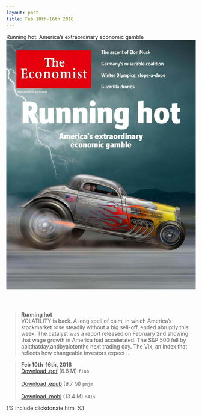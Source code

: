 ```yaml
---
layout: post
title: Feb 10th-16th 2018
---
```


<div class="message">
	Running hot: America’s extraordinary economic gamble
</div>

<header class="xmas">
<div class="cover upload">
<img src="/public/img/the-economist/img_2018.02.10.jpg" />
</div>
</header>
<!--more-->

> **Running hot** <br/>
VOLATILITY is back. A long spell of calm, in which America’s stockmarket rose
steadily without a big sell-off, ended abruptly this week. The catalyst was a report released on February 2nd showing that wage growth in America had accelerated. The S&P 500 fell by abitthatday,andbyalotonthe next trading day. The Vix, an index that reflects how changeable investors expect ...

> **Feb 10th-16th, 2018**<br/>
[Download .pdf](https://pan.baidu.com/s/1i7eUsXR) (6.8 M) 
`finb` <br/><br/>
[Download .epub](https://pan.baidu.com/s/1qZaweIg) (9.7 M) 
`pmjm` <br/><br/>
[Download .mobi](https://pan.baidu.com/s/1c3SToT6) (13.4 M) 
`n41s`



{% include clickdonate.html %}
